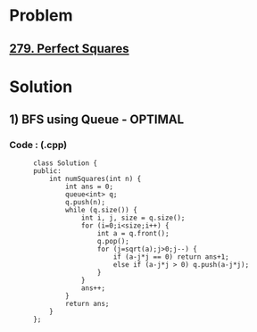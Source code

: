 # Problem

## [279. Perfect Squares](https://leetcode.com/problems/perfect-squares/)
 

# Solution  

## 1) BFS using Queue - OPTIMAL

      
       
      
   ### Code : (.cpp)
    
          class Solution {
          public:
              int numSquares(int n) {
                  int ans = 0;
                  queue<int> q;
                  q.push(n);
                  while (q.size()) {
                      int i, j, size = q.size();
                      for (i=0;i<size;i++) {
                          int a = q.front();
                          q.pop();
                          for (j=sqrt(a);j>0;j--) {
                              if (a-j*j == 0) return ans+1;
                              else if (a-j*j > 0) q.push(a-j*j);
                          }
                      }
                      ans++;
                  }
                  return ans;
              }
          };


